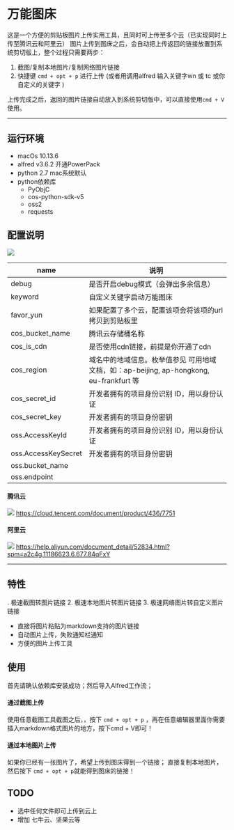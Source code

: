 # 万能图床

这是一个方便的剪贴板图片上传实用工具，且同时可上传至多个云（已实现同时上传至腾讯云和阿里云）
图片上传到图床之后，会自动把上传返回的链接放置到系统剪切版上，整个过程只需要两步：

1. 截图/复制本地图片/复制网络图片链接
2. 快捷键 `cmd + opt + p` 进行上传 (或者用调用alfred  输入关键字wn 或 tc 或你自定义的关键字 )


上传完成之后，返回的图片链接自动放入到系统剪切版中，可以直接使用`cmd + V` 使用。

----

## 运行环境

- macOs 10.13.6
- alfred v3.6.2 开通PowerPack
- python 2.7  mac系统默认
- python依赖库
    - PyObjC
    - cos-python-sdk-v5
    - oss2
    - requests


## 配置说明
![](http://wntc.oss-cn-shanghai.aliyuncs.com/2018/8/8/1533723079124.png)

|name|说明|
|--|--|
|debug|是否开启debug模式（会弹出多余信息）|
|keyword|自定义关键字启动万能图床|
|favor_yun|如果配置了多个云，配置该项会将该项的url拷贝到剪贴板里|
|cos_bucket_name|腾讯云存储桶名称|
|cos_is_cdn|是否使用cdn链接，前提是你开通了cdn|
|cos_region|域名中的地域信息。枚举值参见 可用地域 文档，如：ap-beijing, ap-hongkong, eu-frankfurt 等|
|cos_secret_id|开发者拥有的项目身份识别 ID，用以身份认证|
|cos_secret_key|开发者拥有的项目身份密钥|
|oss.AccessKeyId|开发者拥有的项目身份识别 ID，用以身份认证|
|oss.AccessKeySecret|开发者拥有的项目身份密钥|
|oss.bucket_name||
|oss.endpoint||

#### 腾讯云
![](http://wntc-1251220317.cossh.myqcloud.com/2018/8/9/1533800822447.png)
https://cloud.tencent.com/document/product/436/7751
#### 阿里云
![](http://wntc-1251220317.cossh.myqcloud.com/2018/8/9/1533800963677.png)
https://help.aliyun.com/document_detail/52834.html?spm=a2c4g.11186623.6.677.84qFxY

---


##  特性
. 极速截图转图片链接
2. 极速本地图片转图片链接
3. 极速网络图片转自定义图片链接
- 直接将图片粘贴为markdown支持的图片链接
- 自动图片上传，失败通知栏通知
- 方便的图片上传工具 

## 使用

首先请确认依赖库安装成功；然后导入Alfred工作流；

#### 通过截图上传

使用任意截图工具截图之后，，按下 `cmd + opt + p` ，再在任意编辑器里面你需要插入markdown格式图片的地方，按下cmd + V即可！

#### 通过本地图片上传

如果你已经有一张图片了，希望上传到图床得到一个链接；
直接复制本地图片，然后按下 `cmd + opt + p`就能得到图床的链接！

## TODO
- 选中任何文件即可上传到云上
- 增加 七牛云、坚果云等